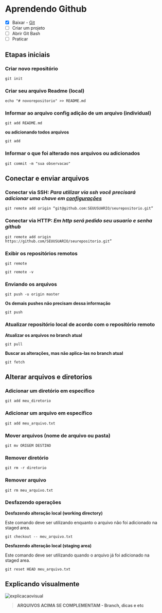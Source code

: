 # Aprendendo Github
- [x] Baixar -  [Git](http://git-scm.com/)
- [ ] Criar um projeto
- [ ] Abrir Git Bash
- [ ] Praticar 

## Etapas iniciais 

### Criar novo repositório

    git init

### Criar seu arquivo Readme (local)
    echo "# novorepositorio" >> README.md 

### Informar ao arquivo config adição de um arquivo (individual)
    git add README.md  

**ou adicionando todos arquivos**

    git add  

### Informar o que foi alterado nos arquivos ou adicionados
    git commit -m "sua observacao" 

## Conectar e enviar arquivos
### **Conectar via SSH:** _Para utilizar via ssh você precisará adicionar uma chave em [configurações](https://github.com/oscaringlez/aprendendogit/blob/master/Chaves.md)_
    git remote add origin “git@github.com:SEUUSUARIO/seurepositorio.git” 


### **Conectar via HTTP:**   _Em http será pedido seu usuario e senha github_
    git remote add origin https://github.com/SEUUSUARIO/seurepositorio.git” 



### Exibir os repositórios remotos
    git remote

    git remote -v

### Enviando os arquivos
    git push -u origin master 

**Os demais pushes não precisam dessa informação**

    git push 

### Atualizar repositório local de acordo com o repositório remoto
**Atualizar os arquivos no branch atual**

    git pull

**Buscar as alterações, mas não aplica-las no branch atual**
    
    git fetch


## Alterar arquivos e diretorios

### Adicionar um diretório em específico
    git add meu_diretorio

### Adicionar um arquivo em específico
	git add meu_arquivo.txt

### Mover arquivos (nome de arquivo ou pasta)
    git mv ORIGEM DESTINO

### Remover diretório
    git rm -r diretorio

### Remover arquivo
    git rm meu_arquivo.txt




### Desfazendo operações

**Desfazendo alteração local (working directory)**

Este comando deve ser utilizando enquanto o arquivo não foi adicionado na staged area.

    git checkout -- meu_arquivo.txt

**Desfazendo alteração local (staging area)**

Este comando deve ser utilizando quando o arquivo já foi adicionado na staged area.

    git reset HEAD meu_arquivo.txt

## Explicando visualmente

![explicacaovisual](https://user-images.githubusercontent.com/8312303/76108712-d972f680-5fb9-11ea-9db5-ec1e4d666636.png)





> **ARQUIVOS ACIMA SE COMPLEMENTAM - Branch, dicas e etc**
